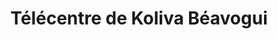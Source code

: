 ---
title: "Télécentre de Koliva Béavogui"
url: /macenta/telecentre-de-koliva-beavogui/
shop: téléphone portable
---